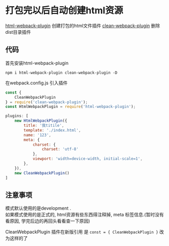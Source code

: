 # 打包完以后自动创建html资源

[html-webpack-plugin](https://www.npmjs.com/package/html-webpack-plugin) 创建打包的html文件插件
[clean-webpack-plugin](https://www.npmjs.com/package/clean-webpack-plugin) 删除dist目录插件

## 代码

首先安装html-webpack-plugin

``` base
npm i html-webpack-plugin clean-webpack-plugin -D
```

在webpack.config.js 引入插件

``` js
const {
    CleanWebpackPlugin
} = require('clean-webpack-plugin');
const HtmlWebpackPlugin = require('html-webpack-plugin');

plugins: [
    new HtmlWebpackPlugin({
        title: '我titile',
        template: './index.html',
        name: '123',
        meta: {
            charset: {
                charset: 'utf-8'
            },
            viewport: 'width=device-width, initial-scale=1',
        },
    }),
    new CleanWebpackPlugin()
]
```

## 注意事项

模式默认使用的是development .  
如果模式使用的是正式的, html资源有些东西得注释掉, meta 标签信息.(暂时没有看原因, 学完后边的再回头看看查一下原因)

CleanWebpackPlugin 插件在新版引用 是 `const = { CleanWebpackPlugin }` 改为这样的了
